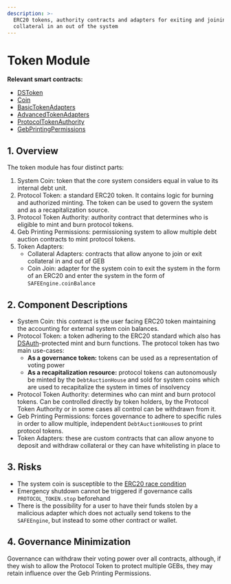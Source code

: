 ```yaml
---
description: >-
  ERC20 tokens, authority contracts and adapters for exiting and joining
  collateral in an out of the system
---
```


# Token Module

**Relevant smart contracts:**

* [DSToken](https://github.com/reflexer-labs/ds-token.git)
* [Coin](https://github.com/reflexer-labs/geb/blob/master/src/Coin.sol)
* [BasicTokenAdapters](https://github.com/reflexer-labs/geb/blob/master/src/BasicTokenAdapters.sol)
* [AdvancedTokenAdapters](https://github.com/reflexer-labs/geb-deploy/blob/master/src/AdvancedTokenAdapters.sol)
* [ProtocolTokenAuthority](https://github.com/reflexer-labs/geb-protocol-token-authority/blob/master/src/ProtocolTokenAuthority.sol)
* [GebPrintingPermissions](https://github.com/reflexer-labs/geb-printing-permissions/blob/master/src/GebPrintingPermissions.sol)

## 1. Overview <a id="1-introduction-summary"></a>

The token module has four distinct parts:

1. System Coin: token that the core system considers equal in value to its internal debt unit.
2. Protocol Token: a standard ERC20 token. It contains logic for burning and authorized minting. The token can be used to govern the system and as a recapitalization source.
3. Protocol Token Authority: authority contract that determines who is eligible to mint and burn protocol tokens.
4. Geb Printing Permissions: permissioning system to allow multiple debt auction contracts to mint protocol tokens.
5. Token Adapters:
   * Collateral Adapters: contracts that allow anyone to join or exit collateral in and out of GEB
   * Coin Join: adapter for the system coin to exit the system in the form of an ERC20 and enter the system in the form of `SAFEEngine.coinBalance`

## 2. Component Descriptions <a id="5-failure-modes-bounds-on-operating-conditions-and-external-risk-factors"></a>

* System Coin: this contract is the user facing ERC20 token maintaining the accounting for external system coin balances.
* Protocol Token: a token adhering to the ERC20 standard which also has [DSAuth](https://github.com/reflexer-labs/ds-auth)-protected mint and burn functions. The protocol token has two main use-cases:
  * **As a governance token:** tokens can be used as a representation of voting power
  * **As a recapitalization resource:** protocol tokens can autonomously be minted by the `DebtAuctionHouse` and sold for system coins which are used to recapitalize the system in times of insolvency
* Protocol Token Authority: determines who can mint and burn protocol tokens. Can be controlled directly by token holders, by the Protocol Token Authority or in some cases all control can be withdrawn from it.
* Geb Printing Permissions: forces governance to adhere to specific rules in order to allow multiple, independent `DebtAuctionHouse`s to print protocol tokens.
* Token Adapters: these are custom contracts that can allow anyone to deposit and withdraw collateral or they can have whitelisting in place to 

## 3. Risks <a id="5-failure-modes-bounds-on-operating-conditions-and-external-risk-factors"></a>

* The system coin is susceptible to the [ERC20 race condition](https://github.com/0xProject/0x-monorepo/issues/850)
* Emergency shutdown cannot be triggered if governance calls `PROTOCOL_TOKEN.stop` beforehand
* There is the possibility for a user to have their funds stolen by a malicious adapter which does not actually send tokens to the `SAFEEngine`, but instead to some other contract or wallet.

## 4. Governance Minimization

Governance can withdraw their voting power over all contracts, although, if they wish to allow the Protocol Token to protect multiple GEBs, they may retain influence over the Geb Printing Permissions.

